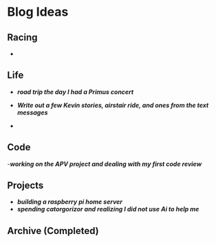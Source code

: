 # Blog Ideas

## Racing

-

## Life

- **_road trip the day I had a Primus concert_**
- **_Write out a few Kevin stories, airstair ride, and ones from the text messages_**

-

## Code

-**_working on the APV project and dealing with my first code review_**

## Projects

- **_building a raspberry pi home server_**
- **_spending catorgorizor and realizing I did not use Ai to help me_**

## Archive (Completed)

<!-- Move completed blog posts here for reference -->
